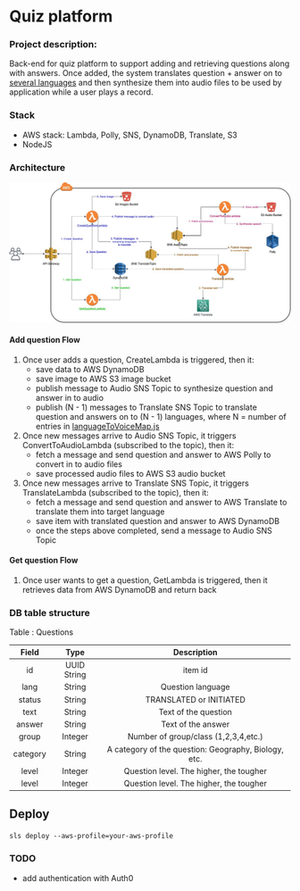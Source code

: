 # Quiz platform

### Project description:
Back-end for quiz platform to support adding and retrieving questions along with answers.
Once added, the system translates question + answer on to [several languages](resources/languageToVoiceMap.js)
and then synthesize them into audio files to be used by application while a user plays a record.

### Stack
* AWS stack: Lambda, Polly, SNS, DynamoDB, Translate, S3
* NodeJS
     

### Architecture
![Architecture](images/architecture.jpg?raw=true "Architecture")
#### Add question Flow
1. Once user adds a question, CreateLambda is triggered, then it: 
    * save data to AWS DynamoDB
    * save image to AWS S3 image bucket
    * publish message to Audio SNS Topic to synthesize question and answer in to audio
    * publish (N - 1) messages to Translate SNS Topic to translate question and answers on to (N - 1) languages, where N = number of entries in [languageToVoiceMap.js](resources/languageToVoiceMap.js)
2. Once new messages arrive to Audio SNS Topic, it triggers ConvertToAudioLambda (subscribed to the topic), then it:
    * fetch a message and send question and answer to AWS Polly to convert in to audio files
    * save processed audio files to AWS S3 audio bucket
3. Once new messages arrive to Translate SNS Topic, it triggers TranslateLambda (subscribed to the topic), then it:
    * fetch a message and send question and answer to AWS Translate to translate them into target language
    * save item with translated question and answer to AWS DynamoDB
    * once the steps above completed, send a message to Audio SNS Topic
    
#### Get question Flow
1. Once user wants to get a question, GetLambda is triggered, then it retrieves data from AWS DynamoDB and return back
    

### DB table structure
Table : Questions

| Field | Type | Description |
| :---: | :---: | :---: |
| id    | UUID String | item id
| lang    | String | Question language
| status    | String | TRANSLATED or INITIATED
| text    | String | Text of the question
| answer    | String | Text of the answer
| group    | Integer | Number of group/class (1,2,3,4,etc.)
| category    | String | A category of the question: Geography, Biology, etc.
| level    | Integer | Question level. The higher, the tougher
| level    | Integer | Question level. The higher, the tougher
                    
## Deploy
`sls deploy --aws-profile=your-aws-profile`


### TODO
* add authentication with Auth0